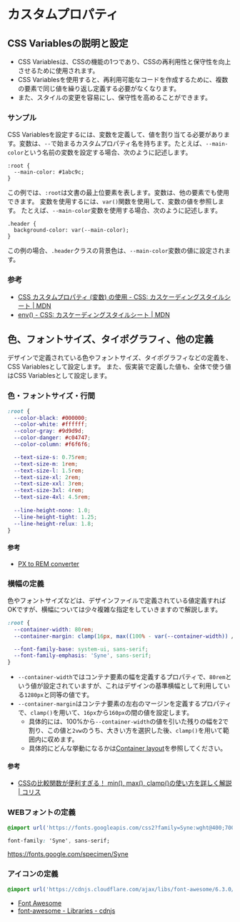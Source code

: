 カスタムプロパティ
==

## CSS Variablesの説明と設定

- CSS Variablesは、CSSの機能の1つであり、CSSの再利用性と保守性を向上させるために使用されます。
- CSS Variablesを使用すると、再利用可能なコードを作成するために、複数の要素で同じ値を繰り返し定義する必要がなくなります。
- また、スタイルの変更を容易にし、保守性を高めることができます。

### サンプル

CSS Variablesを設定するには、変数を定義して、値を割り当てる必要があります。変数は、`--`で始まるカスタムプロパティ名を持ちます。たとえば、`--main-color`という名前の変数を設定する場合、次のように記述します。

```
:root {
  --main-color: #1abc9c;
}

```

この例では、`:root`は文書の最上位要素を表します。変数は、他の要素でも使用できます。
変数を使用するには、`var()`関数を使用して、変数の値を参照します。
たとえば、`--main-color`変数を使用する場合、次のように記述します。

```
.header {
  background-color: var(--main-color);
}

```

この例の場合、`.header`クラスの背景色は、`--main-color`変数の値に設定されます。

### 参考

- [CSS カスタムプロパティ (変数) の使用 - CSS: カスケーディングスタイルシート | MDN](https://developer.mozilla.org/ja/docs/Web/CSS/Using_CSS_custom_properties)
- [env() - CSS: カスケーディングスタイルシート | MDN](https://developer.mozilla.org/ja/docs/Web/CSS/env)

## 色、フォントサイズ、タイポグラフィ、他の定義

デザインで定義されている色やフォントサイズ、タイポグラフィなどの定義を、CSS Variablesとして設定します。
また、仮実装で定義した値も、全体で使う値はCSS Variablesとして設定します。

### 色・フォントサイズ・行間

```css
:root {
  --color-black: #000000;
  --color-white: #ffffff;
  --color-gray: #9d9d9d;
  --color-danger: #c04747;
  --color-column: #f6f6f6;

  --text-size-s: 0.75rem;
  --text-size-m: 1rem;
  --text-size-l: 1.5rem;
  --text-size-xl: 2rem;
  --text-size-xxl: 3rem;
  --text-size-3xl: 4rem;
  --text-size-4xl: 4.5rem;
  
  --line-height-none: 1.0;
  --line-height-tight: 1.25;
  --line-height-relux: 1.8;
}
```

#### 参考

- [PX to REM converter](https://nekocalc.com/px-to-rem-converter)

### 横幅の定義

色やフォントサイズなどは、デザインファイルで定義されている値定義すればOKですが、横幅については少々複雑な指定をしていきますので解説します。

```css
:root {
  --container-width: 80rem;
  --container-margin: clamp(16px, max((100% - var(--container-width)) / 2, 4vw), 160px);

  --font-family-base: system-ui, sans-serif;
  --font-family-emphasis: 'Syne', sans-serif;
}
```

* `--container-width`ではコンテナ要素の幅を定義するプロパティで、`80rem`という値が設定されていますが、これはデザインの基準横幅として利用している`1280px`と同等の値です。
* `--container-margin`はコンテナ要素の左右のマージンを定義するプロパティで、`clamp()`を用いて、`16px`から`160px`の間の値を設定します。
  * 具体的には、100%から`--container-width`の値を引いた残りの幅を2で割り、この値と`2vw`のうち、大きい方を選択した後、`clamp()`を用いて範囲内に収めます。
  * 具体的にどんな挙動になるかは[Container layout](https://codepen.io/kgsi/pen/MWqmMLd)を参照してください。

#### 参考

- [CSSの比較関数が便利すぎる！ min(), max(), clamp()の使い方を詳しく解説 | コリス](https://coliss.com/articles/build-websites/operation/css/css-about-min-max-clamp.html)

### WEBフォントの定義

```css
@import url('https://fonts.googleapis.com/css2?family=Syne:wght@400;700&display=swap');

font-family: 'Syne', sans-serif;
```

https://fonts.google.com/specimen/Syne

### アイコンの定義

```css
@import url('https://cdnjs.cloudflare.com/ajax/libs/font-awesome/6.3.0/css/all.min.css');
```

- [Font Awesome](https://fontawesome.com/)
- [font-awesome - Libraries - cdnjs](https://cdnjs.cloudflare.com/ajax/libs/font-awesome/6.3.0/css/all.min.css)
